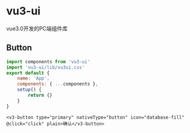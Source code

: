# vu3-ui
vue3.0开发的PC端组件库

## Button
```js
import components from 'vu3-ui'
import 'vu3-ui/lib/vu3ui.css'
export default {
	name: 'App',
	components: { ...components },
	setup() {
		return {}
	}
}
```

```vue
<v3-button type="primary" nativeType="button" icon="database-fill" @click="click" plain>确认</v3-button>
```